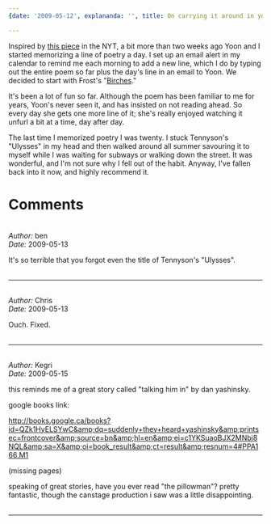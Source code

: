 ```yaml
---
{date: '2009-05-12', explananda: '', title: On carrying it around in your head, tags: poetry, personal, memory}

---
```

Inspired by <a href="http://www.nytimes.com/2009/04/05/books/review/Holt-t.html">this piece</a> in the NYT, a bit more than two weeks ago Yoon and I started memorizing a line of poetry a day.  I set up an email alert in my calendar to remind me each morning to add a new line, which I do by typing out the entire poem so far plus the day's line in an email to Yoon.  We decided to start with Frost's "<a href="http://www.bartleby.com/104/66.html">Birches</a>."

It's been a lot of fun so far.  Although the poem has been familiar to me for years, Yoon's never seen it, and has insisted on not reading ahead.  So every day she gets one more line of it; she's really enjoyed watching it unfurl a bit at a time, day after day.

The last time I memorized poetry I was twenty.  I stuck Tennyson's "Ulysses" in my head and then walked around all summer savouring it to myself while I was waiting for subways or walking down the street.  It was wonderful, and I'm not sure why I fell out of the habit.  Anyway, I've fallen back into it now, and highly recommend it.


<h1>Comments</h1>


<br/>
<em>Author:</em> ben
<br/><em>Date:</em> 2009-05-13

It's so terrible that you forgot even the title of Tennyson's "Ulysses".
<br/>
<br/>

*******************************************************************************



<br/>
<em>Author:</em> Chris
<br/><em>Date:</em> 2009-05-13

Ouch.  Fixed.
<br/>
<br/>

*******************************************************************************



<br/>
<em>Author:</em> Kegri
<br/><em>Date:</em> 2009-05-15

this reminds me of a great story called "talking him in" by dan yashinsky.

google books link:

http://books.google.ca/books?id=QZk1HyELSYwC&amp;dq=suddenly+they+heard+yashinsky&amp;printsec=frontcover&amp;source=bn&amp;hl=en&amp;ei=c1YKSuaoBJX2MNbj8NQL&amp;sa=X&amp;oi=book_result&amp;ct=result&amp;resnum=4#PPA166,M1

(missing pages)

speaking of great stories, have you ever read "the pillowman"?  pretty fantastic, though the canstage production i saw was a little disappointing.
<br/>
<br/>

*******************************************************************************
